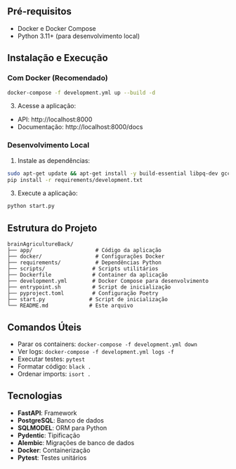 ## Pré-requisitos

- Docker e Docker Compose
- Python 3.11+ (para desenvolvimento local)

## Instalação e Execução

### Com Docker (Recomendado)

```bash
docker-compose -f development.yml up --build -d
```

3. Acesse a aplicação:

- API: http://localhost:8000
- Documentação: http://localhost:8000/docs

### Desenvolvimento Local

1. Instale as dependências:

```bash
sudo apt-get update && apt-get install -y build-essential libpq-dev gcc
pip install -r requirements/development.txt
```

3. Execute a aplicação:

```bash
python start.py
```

## Estrutura do Projeto

```
brainAgricultureBack/
├── app/                    # Código da aplicação
├── docker/                 # Configurações Docker
├── requirements/           # Dependências Python
├── scripts/               # Scripts utilitários
├── Dockerfile             # Container da aplicação
├── development.yml        # Docker Compose para desenvolvimento
├── entrypoint.sh          # Script de inicialização
├── pyproject.toml         # Configuração Poetry
├── start.py              # Script de inicialização
└── README.md             # Este arquivo
```

## Comandos Úteis

- Parar os containers: `docker-compose -f development.yml down`
- Ver logs: `docker-compose -f development.yml logs -f`
- Executar testes: `pytest`
- Formatar código: `black .`
- Ordenar imports: `isort .`

## Tecnologias

- **FastAPI**: Framework
- **PostgreSQL**: Banco de dados
- **SQLMODEL**: ORM para Python
- **Pydentic**: Tipificação
- **Alembic**: Migrações de banco de dados
- **Docker**: Containerização
- **Pytest**: Testes unitários
